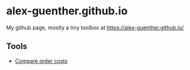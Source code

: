# alex-guenther.github.io
My github page, mostly a tiny toolbox at https://alex-guenther.github.io/

## Tools

- [Compare order costs](https://alex-guenther.github.io/alex-guenther.github.io/tools/compare-order-costs.html)
